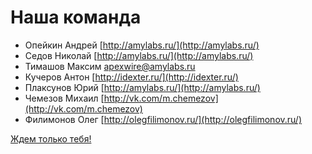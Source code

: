 Наша команда
============

- Опейкин Андрей [http://amylabs.ru/](http://amylabs.ru/)
- Седов Николай [http://amylabs.ru/](http://amylabs.ru/)
- Тимашов Максим  apexwire@amylabs.ru
- Кучеров Антон [http://idexter.ru/](http://idexter.ru/)
- Плаксунов Юрий [http://amylabs.ru/](http://amylabs.ru/)
- Чемезов Михаил [http://vk.com/m.chemezov](http://vk.com/m.chemezov)
- Филимонов Олег [http://olegfilimonov.ru/](http://olegfilimonov.ru/)

[Ждем только тебя!](http://yupe.ru/contacts)
